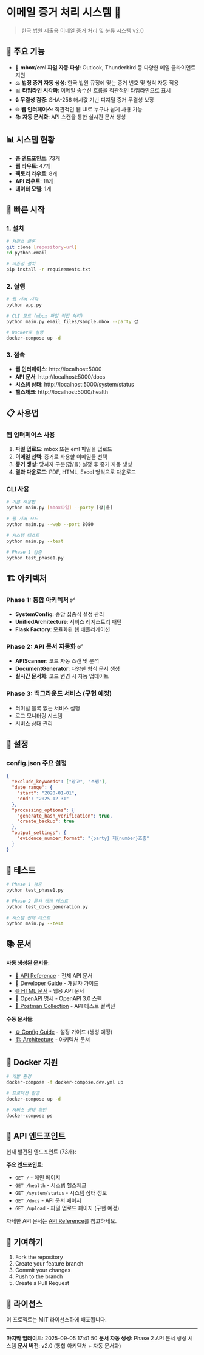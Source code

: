 # 이메일 증거 처리 시스템 📧

> 한국 법원 제출용 이메일 증거 처리 및 분류 시스템 v2.0

## 🎯 주요 기능

- 📧 **mbox/eml 파일 자동 파싱**: Outlook, Thunderbird 등 다양한 메일 클라이언트 지원
- ⚖️ **법정 증거 자동 생성**: 한국 법원 규정에 맞는 증거 번호 및 형식 자동 적용
- 📊 **타임라인 시각화**: 이메일 송수신 흐름을 직관적인 타임라인으로 표시
- 🔒 **무결성 검증**: SHA-256 해시값 기반 디지털 증거 무결성 보장
- 🌐 **웹 인터페이스**: 직관적인 웹 UI로 누구나 쉽게 사용 가능
- 📚 **자동 문서화**: API 스캔을 통한 실시간 문서 생성

## 📊 시스템 현황

- **총 엔드포인트**: 73개
- **웹 라우트**: 47개
- **팩토리 라우트**: 8개
- **API 라우트**: 18개
- **데이터 모델**: 1개

## 🚀 빠른 시작

### 1. 설치

```bash
# 저장소 클론
git clone [repository-url]
cd python-email

# 의존성 설치
pip install -r requirements.txt
```

### 2. 실행

```bash
# 웹 서버 시작
python app.py

# CLI 모드 (mbox 파일 직접 처리)
python main.py email_files/sample.mbox --party 갑

# Docker로 실행
docker-compose up -d
```

### 3. 접속

- **웹 인터페이스**: http://localhost:5000
- **API 문서**: http://localhost:5000/docs
- **시스템 상태**: http://localhost:5000/system/status
- **헬스체크**: http://localhost:5000/health

## 📋 사용법

### 웹 인터페이스 사용

1. **파일 업로드**: mbox 또는 eml 파일을 업로드
2. **이메일 선택**: 증거로 사용할 이메일들 선택
3. **증거 생성**: 당사자 구분(갑/을) 설정 후 증거 자동 생성
4. **결과 다운로드**: PDF, HTML, Excel 형식으로 다운로드

### CLI 사용

```bash
# 기본 사용법
python main.py [mbox파일] --party [갑|을]

# 웹 서버 모드
python main.py --web --port 8080

# 시스템 테스트
python main.py --test

# Phase 1 검증
python test_phase1.py
```

## 🏗️ 아키텍처

### Phase 1: 통합 아키텍처 ✅
- **SystemConfig**: 중앙 집중식 설정 관리
- **UnifiedArchitecture**: 서비스 레지스트리 패턴
- **Flask Factory**: 모듈화된 웹 애플리케이션

### Phase 2: API 문서 자동화 ✅
- **APIScanner**: 코드 자동 스캔 및 분석
- **DocumentGenerator**: 다양한 형식 문서 생성
- **실시간 문서화**: 코드 변경 시 자동 업데이트

### Phase 3: 백그라운드 서비스 (구현 예정)
- 터미널 블록 없는 서비스 실행
- 로그 모니터링 시스템
- 서비스 상태 관리

## 🔧 설정

### config.json 주요 설정

```json
{
  "exclude_keywords": ["광고", "스팸"],
  "date_range": {
    "start": "2020-01-01",
    "end": "2025-12-31"
  },
  "processing_options": {
    "generate_hash_verification": true,
    "create_backup": true
  },
  "output_settings": {
    "evidence_number_format": "{party} 제{number}호증"
  }
}
```

## 🧪 테스트

```bash
# Phase 1 검증
python test_phase1.py

# Phase 2 문서 생성 테스트
python test_docs_generation.py

# 시스템 전체 테스트
python main.py --test
```

## 📚 문서

**자동 생성된 문서들**:
- [📖 API Reference](docs/API_Reference.md) - 전체 API 문서
- [🔧 Developer Guide](docs/Developer_Guide.md) - 개발자 가이드
- [🌐 HTML 문서](docs/api_docs.html) - 웹용 API 문서
- [🔌 OpenAPI 명세](docs/openapi.json) - OpenAPI 3.0 스펙
- [📮 Postman Collection](docs/postman_collection.json) - API 테스트 컬렉션

**수동 문서들**:
- [⚙️ Config Guide](docs/config_guide.md) - 설정 가이드 (생성 예정)
- [🏗️ Architecture](docs/architecture_refactoring.md) - 아키텍처 문서

## 🐳 Docker 지원

```bash
# 개발 환경
docker-compose -f docker-compose.dev.yml up

# 프로덕션 환경
docker-compose up -d

# 서비스 상태 확인
docker-compose ps
```

## 🔌 API 엔드포인트

현재 발견된 엔드포인트 (73개):

**주요 엔드포인트**:
- `GET /` - 메인 페이지
- `GET /health` - 시스템 헬스체크
- `GET /system/status` - 시스템 상태 정보
- `GET /docs` - API 문서 페이지
- `GET /upload` - 파일 업로드 페이지 (구현 예정)

자세한 API 문서는 [API Reference](docs/API_Reference.md)를 참고하세요.

## 🤝 기여하기

1. Fork the repository
2. Create your feature branch
3. Commit your changes
4. Push to the branch
5. Create a Pull Request

## 📄 라이선스

이 프로젝트는 MIT 라이선스하에 배포됩니다.

---

**마지막 업데이트**: 2025-09-05 17:41:50
**문서 자동 생성**: Phase 2 API 문서 생성 시스템
**문서 버전**: v2.0 (통합 아키텍처 + 자동 문서화)

